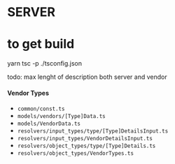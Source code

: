 # SERVER

# to get build 
yarn tsc -p ./tsconfig.json

todo: max lenght of description both server and vendor

#### Vendor Types
- `common/const.ts`
- `models/vendors/[Type]Data.ts`
- `models/VendorData.ts`
- `resolvers/input_types/type/[Type]DetailsInput.ts`
- `resolvers/input_types/VendorDetailsInput.ts`
- `resolvers/object_types/type/[Type]Details.ts`
- `resolvers/object_types/VendorTypes.ts`